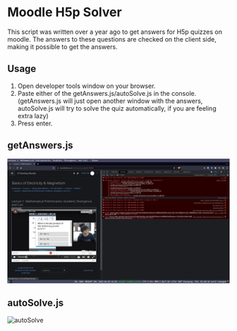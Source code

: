 # Moodle H5p Solver
This script was written over a year ago to get answers for H5p quizzes on moodle. The answers to these questions are checked on the client side, making it possible to get the answers.

## Usage
1. Open developer tools window on your browser.
2. Paste either of the getAnswers.js/autoSolve.js in the console. (getAnswers.js will just open another window with the answers, autoSolve.js will try to solve the quiz automatically, if you are feeling extra lazy)
3. Press enter.

## getAnswers.js
![getAnswers](/gif/getAnswers.gif)

## autoSolve.js
![autoSolve](/gif/autoSolve.gif)
